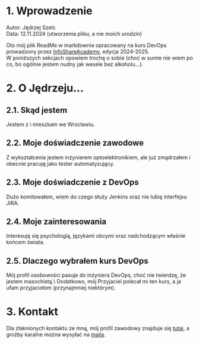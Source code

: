 # 1. Wprowadzenie

Autor: Jędrzej Szelc\
Data: 12.11.2024 (utworzenia pliku, a nie moich urodzin)

Oto mój plik ReadMe w markdownie opracowany na kurs DevOps prowadzony przez [InfoShareAcademy](https://infoshareacademy.com/kurs/kurs-devops-od-podstaw-wieczorowy/), edycja 2024-2025.\
W poniższych sekcjach opowiem trochę o sobie (choć w sumie nie wiem po co, bo ogólnie jestem nudny jak wesele bez alkoholu...).

# 2. O Jędrzeju...

## 2.1. Skąd jestem

Jestem z i mieszkam we Wrocławiu.

## 2.2. Moje doświadczenie zawodowe

Z wykształcenia jestem inżynierem optoelektronikiem, ale już zmądrzałem i obecnie pracuję jako tester automatyzujący.

## 2.3. Moje doświadczenie z DevOps

Dużo komitowałem, wiem do czego służy Jenkins oraz nie lubię interfejsu JIRA.

## 2.4. Moje zainteresowania

Interesuję się psychologią, językami obcymi oraz nadchodzącym właśnie końcem świata.

## 2.5. Dlaczego wybrałem kurs DevOps

Mój profil osobowości pasuje do inżyniera DevOps, choć nie twierdzę, że jestem masochistą.\ Dodatkowo, mój Przyjaciel polecał mi ten kurs, a ja ufam przyjaciołom (przynajmniej niektórym).

# 3. Kontakt

Dla złaknionych kontaktu ze mną, mój profil zawodowy znajduje się [tutaj](https://www.linkedin.com/in/andrewszelc/), a groźby karalne można wysyłać na [maila](mailto:jedrzej@jedrzej.info).
